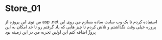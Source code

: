 # Store_01

من توی این پروژه از asp .net استفاده کردم تا یک وب سایت ساده بسازم من روی این پروزه خیلی وقت نگذاشتم و تلاش کردم تا چیز هایی  که یاد گرفتم رو تا حد امکان به این پروژّ اضافه کنم این اولین تجربه من در این زمینه بود
